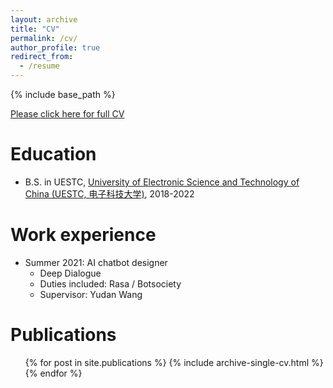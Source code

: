```yaml
---
layout: archive
title: "CV"
permalink: /cv/
author_profile: true
redirect_from:
  - /resume
---
```


{% include base_path %}

 [Please click here for full CV](https://github.com/SerendipitysX/ShishiXiao.github.io/blob/master/files/Resume_xss.pdf)

Education
======
* B.S. in UESTC,  [University of Electronic Science and Technology of China (UESTC, 电子科技大学)](https://en.uestc.edu.cn/), 2018-2022

Work experience
======
* Summer 2021: AI chatbot designer
  * Deep Dialogue
  * Duties included: Rasa / Botsociety 
  * Supervisor: Yudan Wang

Publications
======
  <ul>{% for post in site.publications %}
    {% include archive-single-cv.html %}
  {% endfor %}</ul>
